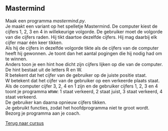 ## Mastermind

Maak een programma _mastermind.py_.\
Je maakt een variant op het spelletje Mastermind. De computer kiest de
cijfers 1, 2, 3 en 4 in willekeurige volgorde. De gebruiker moet de
volgorde van die cijfers raden. Hij tikt daartoe dezelfde cijfers. Hij
mag daarbij elk cijfer maar één keer tikken.\
Als hij de cijfers in dezelfde volgorde tikte als de cijfers van de
computer heeft hij gewonnen. Je toont dan het aantal pogingen die hij
nodig had om te winnen.\
Anders toon je een hint hoe dicht zijn cijfers lijken op die van de
computer. De hint bestaat uit de letters R en W.\
R betekent dat het cijfer van de gebruiker op de juiste positie staat.\
W betekent dat het cijfer van de gebruiker op een verkeerde plaats
staat.\
Als de computer cijfer 3, 2, 4 en 1 zijn en de gebruiker cijfers 1, 2, 3
en 4 toont je programma `WRWW`: 1 staat verkeerd, 2 staat juist, 3 staat
verkeerd, 4 staat verkeerd.\
De gebruiker kan daarna opnieuw cijfers tikken.\
Je gebruikt functies, zodat het hoofdprogramma niet te groot wordt.\
Bezorg je programma aan je coach.

[Terug naar cursus](/26_listsenfuncties.html)